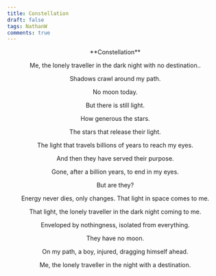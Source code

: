 ```yaml
---
title: Constellation
draft: false
tags: NathanW
comments: true
---
```


<center>**Constellation**

Me, the lonely traveller in the dark night with no destination..

Shadows crawl around my path.

No moon today.

But there is still light.

How generous the stars.

The stars that release their light.

The light that travels billions of years to reach my eyes.

And then they have served their purpose.

Gone, after a billion years, to end in my eyes.

But are they?

Energy never dies, only changes.
That light in space comes to me.

That light, the lonely traveller in the dark night coming to me.

Enveloped by nothingness, isolated from everything.

They have no moon.

On my path, a boy, injured, dragging himself ahead.

Me, the lonely traveller in the night with a destination.</center>
